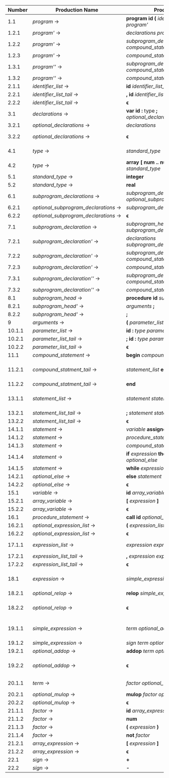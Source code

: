 | Number | Production Name                      | Production                                                            | Firsts                                                                   | Follows |
|--------|--------------------------------------|-----------------------------------------------------------------------|--------------------------------------------------------------------------|---------|
|  1.1   | *program* →                          | **program** **id** **(** *identifier_list* **)** **;** *program'*     | {**program**}                                                            | {**$**}
|  1.2.1 | *program'* →                         | *declarations* *program''*                                            | {**var**}
|  1.2.2 | *program'* →                         | *subprogram_declarations* *compound_statement* **.**                  | {**procedure**}
|  1.2.3 | *program'* →                         | *compound_statement* **.**                                            | {**begin**}
|  1.3.1 | *program''* →                        | *subprogram_declarations* *compound_statement* **.**                  | {**procedure**}
|  1.3.2 | *program''* →                        | *compound_statement* **.**                                            | {**begin**}
|  2.1.1 | *identifier_list* →                  | **id** *identifier_list_tail*                                         | {**id**}                                                                 | {**)**}
|  2.2.1 | *identifier_list_tail* →             | **,** **id** *identifier_list_tail*                                   | {**,**}                                                                  | ↓
|  2.2.2 | *identifier_list_tail* →             | **ϵ**                                                                 | {**ϵ**} →                                                                | {**)**}
|  3.1   | *declarations* →                     | **var** **id** **:** type **;** *optional_declarations*               | {**var**}                                                                | {**procedure**, **begin**}
|  3.2.1 | *optional_declarations* →            | *declarations*                                                        | {**var**}                                            | ↓
|  3.2.2 | *optional_declarations* →            | **ϵ**                                                                 | {**ϵ**} →                                                                | {**procedure**, **begin**}
|  4.1   | *type* →                             | *standard_type*                                                       | {**integer**, **real**}
|  4.2   | *type* →                             | **array** **[** **num** **\.\.** **num** **]** **of** *standard_type* | {**array**}
|  5.1   | *standard_type* →                    | **integer**                                                           | {**integer**}
|  5.2   | *standard_type* →                    | **real**                                                              | {**real**}
|  6.1   | *subprogram_declarations* →          | *subprogram_declaration* **;** *optional_subprogram_declarations*     | {**procedure**}                            | {**begin**}
|  6.2.1 | *optional_subprogram_declarations* → | *subprogram_declarations*                                             | {**procedure**}                           | ↓
|  6.2.2 | *optional_subprogram_declarations* → | **ϵ**                                                                 | {**ϵ**} →                                                                | {**begin**}
|  7.1   | *subprogram_declaration* →           | *subprogram_head* *subprogram_declaration'*                           | {**procedure**}
|  7.2.1 | *subprogram_declaration'* →          | *declarations* *subprogram_declaration''*                             | {**var**}
|  7.2.2 | *subprogram_declaration'* →          | *subprogram_declarations* *compound_statement*                        | {**procedure**}
|  7.2.3 | *subprogram_declaration'* →          | *compound_statement*                                                  | {**begin**}
|  7.3.1 | *subprogram_declaration''* →         | *subprogram_declarations* *compound_statement*                        | {**procedure**}
|  7.3.2 | *subprogram_declaration''* →         | *compound_statement*                                                  | {**begin**}
|  8.1   | *subprogram_head* →                  | **procedure** **id** *subprogram_head'*                               | {**procedure**}
|  8.2.1 | *subprogram_head'* →                 | *arguments* **;**                                                     | {**(**}
|  8.2.2 | *subprogram_head'* →                 | **;**                                                                 | {**;**}
|  9     | *arguments* →                        | **(** *parameter_list* **)**                                          | {**(**}
| 10.1.1 | *parameter_list* →                   | **id** **:** *type* *parameter_list_tail*                             | {**id**}                                                                 | {**)**}
| 10.2.1 | *parameter_list_tail* →              | **;** **id** **:** *type* *parameter_list_tail*                       | {**;**}                                                                  | ↓
| 10.2.2 | *parameter_list_tail* →              | **ϵ**                                                                 | {**ϵ**} →                                                                | {**)**}
| 11.1   | *compound_statement* →               | **begin** *compound_statment_tail*                                    | {**begin**}
| 11.2.1 | *compound_statment_tail* →           | *statement_list* **end**                                              | {**id**, **call**, **begin**, **if**, **while**}
| 11.2.2 | *compound_statment_tail* →           | **end**                                                               | {**end**}
| 13.1.1 | *statement_list* →                   | *statement* *statement_list_tail*                                     | {**id**, **call**, **begin**, **if**, **while**}        | {**end**}
| 13.2.1 | *statement_list_tail* →              | **;** *statement* *statement_list_tail*                               | {**;**}                                                                  | ↓
| 13.2.2 | *statement_list_tail* →              | **ϵ**                                                                 | {**ϵ**} →                                                                | {**end**}
| 14.1.1 | *statement* →                        | *variable* **assignop** *expression*                                  | {**id**}                                                 | {**;**, **else**}
| 14.1.2 | *statement* →                        | *procedure_statement*                                                 | {**call**}                                    | ↑
| 14.1.3 | *statement* →                        | *compound_statement*                                                  | {**begin**}                                    | ↑
| 14.1.4 | *statement* →                        | **if** *expression* **then** *statement* *optional_else*              | {**if**}                                                                 | ↑
| 14.1.5 | *statement* →                        | **while** *expression* **do** *statement*                             | {**while**}                                                              | ↑
| 14.2.1 | *optional_else* →                    | **else** *statement*                                                  | {**else**}                                                               | ↓
| 14.2.2 | *optional_else* →                    | **ϵ**                                                                 | {**ϵ**} →                                                                | {**;**, **else**}
| 15.1   | *variable* →                         | **id** *array_variable*                                               | {**id**}                                                                 | {**assignop**}
| 15.2.1 | *array_variable* →                   | **[** *expression* **]**                                              | {**[**}                                                                  | ↓
| 15.2.2 | *array_variable* →                   | **ϵ**                                                                 | {**ϵ**} →                                                                | {**assignop**}
| 16.1   | *procedure_statement* →              | **call** **id** *optional_expression_list*                            | {**call**}                                                               | {**;**, **else**}
| 16.2.1 | *optional_expression_list* →         | **(** *expression_list* **)**                                         | {**(**}
| 16.2.2 | *optional_expression_list* →         | **ϵ**                                                                 | {**ϵ**} →                                                                | {**;**, **else**}
| 17.1.1 | *expression_list* →                  | *expression* *expression_list_tail*                                   | {**id**, **num**, **(**, **not**, **+**, **-**}        | {**)**}
| 17.2.1 | *expression_list_tail* →             | **,** *expression* *expression_list_tail*                             | {**,**}                                                                  | ↓
| 17.2.2 | *expression_list_tail* →             | **ϵ**                                                                 | {**ϵ**} →                                                                | {**)**}
| 18.1   | *expression* →                       | *simple_expression* *optional_relop*                                  | {**id**, **num**, **(**, **not**, **+**, **-**} | {**;**, **else**, **then**, **do**, **]**, **)**, **,**}
| 18.2.1 | *optional_relop* →                   | **relop** *simple_expression*                                         | {**relop**}
| 18.2.2 | *optional_relop* →                   | **ϵ**                                                                 | {**ϵ**} →                                                                | {**;**, **else**, **then**, **do**, **]**, **)**, **,**}
| 19.1.1 | *simple_expression* →                | *term* *optional_addop*                                               | {**id**, **num**, **(**, **not**}                            | {**;**, **else**, **then**, **do**, **]**, **)**, **,**, **relop**}
| 19.1.2 | *simple_expression* →                | *sign* *term* *optional_addop*                                        | {**+**, **-**}                                               | ↑
| 19.2.1 | *optional_addop* →                   | **addop** *term* *optional_addop*                                     | {**addop**}                                                              | ↓
| 19.2.2 | *optional_addop* →                   | **ϵ**                                                                 | {**ϵ**} →                                                                | {**;**, **else**, **then**, **do**, **]**, **)**, **,**, **relop**}
| 20.1.1 | *term* →                             | *factor* *optional_mulop*                                             | {**id**, **num**, **(**, **not**}                          | {**addop**}
| 20.2.1 | *optional_mulop* →                   | **mulop** *factor* *optional_mulop*                                   | {**mulop**}                                                              | ↓
| 20.2.2 | *optional_mulop* →                   | **ϵ**                                                                 | {**ϵ**} →                                                                | {**addop**}
| 21.1.1 | *factor* →                           | **id** *array_expression*                                             | {**id**}                                                                 | {**mulop**}
| 21.1.2 | *factor* →                           | **num**                                                               | {**num**}                                                                | ↑
| 21.1.3 | *factor* →                           | **(** *expression* **)**                                              | {**(**}                                                                  | ↑
| 21.1.4 | *factor* →                           | **not** *factor*                                                      | {**not**}                                                                | ↑
| 21.2.1 | *array_expression* →                 | **[** *expression* **]**                                              | {**[** }                                                                 | ↓
| 21.2.2 | *array_expression* →                 | **ϵ**                                                                 | {**ϵ**} →                                                                | {**mulop**}
| 22.1   | *sign* →                             | **+**                                                                 | {**+**}
| 22.2   | *sign* →                             | **-**                                                                 | {**-**}
